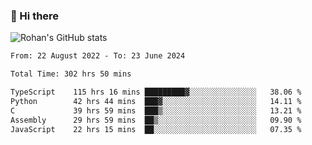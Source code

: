 ### 👋 Hi there 

<!--
**rohznmdev/rohznmdev** is a ✨ _special_ ✨ repository because its `README.md` (this file) appears on your GitHub profile.

Here are some ideas to get you started:

- 🔭 I’m currently working on ...
- 🌱 I’m currently learning Ruby and Ruby on Rails
- 👯 I’m looking to collaborate on ...
- 🤔 I’m looking for help with ...
- 💬 Ask me about ...
- 📫 How to reach me: ...
- 😄 Pronouns: ...
- ⚡ Fun fact: ...
-->
![Rohan's GitHub stats](https://github-readme-stats.vercel.app/api?username=rohznmdev&theme=dark&show_icons=true)

<!--START_SECTION:waka-->

```txt
From: 22 August 2022 - To: 23 June 2024

Total Time: 302 hrs 50 mins

TypeScript    115 hrs 16 mins █████████▓░░░░░░░░░░░░░░░   38.06 %
Python        42 hrs 44 mins  ███▓░░░░░░░░░░░░░░░░░░░░░   14.11 %
C             39 hrs 59 mins  ███▒░░░░░░░░░░░░░░░░░░░░░   13.21 %
Assembly      29 hrs 59 mins  ██▒░░░░░░░░░░░░░░░░░░░░░░   09.90 %
JavaScript    22 hrs 15 mins  ██░░░░░░░░░░░░░░░░░░░░░░░   07.35 %
```

<!--END_SECTION:waka-->
